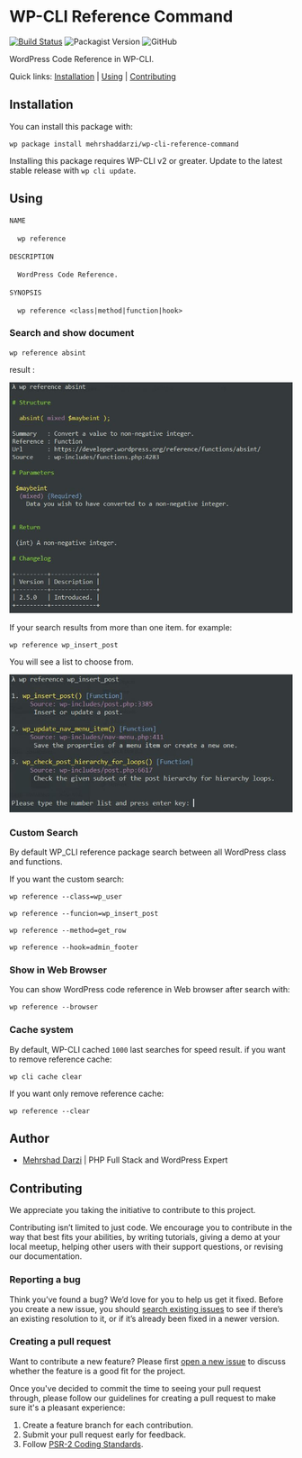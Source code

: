 # WP-CLI Reference Command

[![Build Status](https://travis-ci.com/mehrshaddarzi/wp-cli-reference-command.svg?branch=master)](https://travis-ci.com/mehrshaddarzi/wp-cli-reference-command) ![Packagist Version](https://img.shields.io/packagist/v/mehrshaddarzi/wp-cli-reference-command) ![GitHub](https://img.shields.io/github/license/mehrshaddarzi/wp-cli-reference-command)

WordPress Code Reference in WP-CLI.

Quick links: [Installation](#installation) | [Using](#using) | [Contributing](#contributing)

## Installation

You can install this package with:

```console
wp package install mehrshaddarzi/wp-cli-reference-command
```

Installing this package requires WP-CLI v2 or greater. Update to the latest stable release with `wp cli update`.

## Using

```
NAME

  wp reference

DESCRIPTION

  WordPress Code Reference.

SYNOPSIS

  wp reference <class|method|function|hook>

```

### Search and show document

```console
wp reference absint
```
result :

![](https://raw.githubusercontent.com/mehrshaddarzi/wp-cli-reference-command/master/screenshot-1.jpg)


If your search results from more than one item.
for example:

````console
wp reference wp_insert_post
````

You will see a list to choose from.

![](https://raw.githubusercontent.com/mehrshaddarzi/wp-cli-reference-command/master/screenshot-2.jpg)

### Custom Search

By default WP_CLI reference package search between all WordPress class and functions.

If you want the custom search:

```console
wp reference --class=wp_user
```

```console
wp reference --funcion=wp_insert_post
```

```console
wp reference --method=get_row
```

```console
wp reference --hook=admin_footer
```


### Show in Web Browser

You can show WordPress code reference in Web browser after search with:

```console
wp reference --browser
```

### Cache system

By default, WP-CLI cached `1000` last searches for speed result. if you want to remove reference cache:

```console
wp cli cache clear
```

If you want only remove reference cache:

```console
wp reference --clear
```

## Author

- [Mehrshad Darzi](https://www.linkedin.com/in/mehrshaddarzi/) | PHP Full Stack and WordPress Expert

## Contributing

We appreciate you taking the initiative to contribute to this project.

Contributing isn’t limited to just code. We encourage you to contribute in the way that best fits your abilities, by writing tutorials, giving a demo at your local meetup, helping other users with their support questions, or revising our documentation.

### Reporting a bug

Think you’ve found a bug? We’d love for you to help us get it fixed.
Before you create a new issue, you should [search existing issues](https://github.com/mehrshaddarzi/wp-cli-reference-command/issues?q=label%3Abug%20) to see if there’s an existing resolution to it, or if it’s already been fixed in a newer version.

### Creating a pull request

Want to contribute a new feature? Please first [open a new issue](https://github.com/mehrshaddarzi/wp-cli-reference-command/issues/new) to discuss whether the feature is a good fit for the project.

Once you've decided to commit the time to seeing your pull request through, please follow our guidelines for creating a pull request to make sure it's a pleasant experience:

1. Create a feature branch for each contribution.
2. Submit your pull request early for feedback.
3. Follow [PSR-2 Coding Standards](http://www.php-fig.org/psr/psr-2/).
